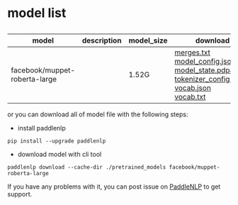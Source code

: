 #  model list

##  

| model  | description | model_size  | download         |
| --- | --- | --- | --- |
|facebook/muppet-roberta-large|  | 1.52G | [merges.txt](https://bj.bcebos.com/paddlenlp/models/community/facebook/muppet-roberta-large/merges.txt)<br>[model_config.json](https://bj.bcebos.com/paddlenlp/models/community/facebook/muppet-roberta-large/model_config.json)<br>[model_state.pdparams](https://bj.bcebos.com/paddlenlp/models/community/facebook/muppet-roberta-large/model_state.pdparams)<br>[tokenizer_config.json](https://bj.bcebos.com/paddlenlp/models/community/facebook/muppet-roberta-large/tokenizer_config.json)<br>[vocab.json](https://bj.bcebos.com/paddlenlp/models/community/facebook/muppet-roberta-large/vocab.json)<br>[vocab.txt](https://bj.bcebos.com/paddlenlp/models/community/facebook/muppet-roberta-large/vocab.txt) |

or you can download all of model file with the following steps:

* install paddlenlp

```shell
pip install --upgrade paddlenlp
```

* download model with cli tool

```shell
paddlenlp download --cache-dir ./pretrained_models facebook/muppet-roberta-large
```

If you have any problems with it, you can post issue on [PaddleNLP](https://github.com/PaddlePaddle/PaddleNLP) to get support.
